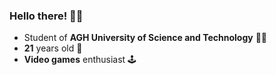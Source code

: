 ### Hello there! 🧔🏼

* Student of **AGH University of Science and Technology** 👨‍🎓
* **21** years old 👶
* **Video games** enthusiast 🕹️

<!--
**Aszman/Aszman** is a ✨ _special_ ✨ repository because its `README.md` (this file) appears on your GitHub profile.
Here are some ideas to get you started:
- 🔭 I’m currently working on ...
- 🌱 I’m currently learning ...
- 👯 I’m looking to collaborate on ...
- 🤔 I’m looking for help with ...
- 💬 Ask me about ...
- 📫 How to reach me: ...
- 😄 Pronouns: ...
- ⚡ Fun fact: ...
--
